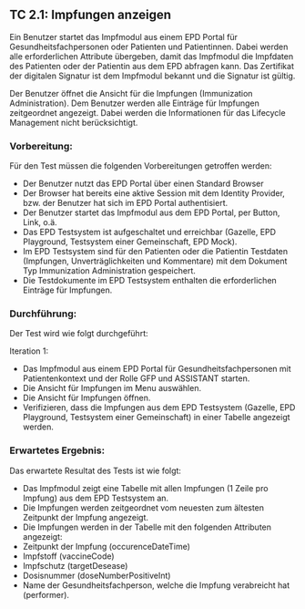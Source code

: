 ## TC 2.1: Impfungen anzeigen
Ein Benutzer startet das Impfmodul aus einem EPD Portal für Gesundheitsfachpersonen oder Patienten und Patientinnen.  Dabei werden alle erforderlichen Attribute übergeben, damit das Impfmodul die Impfdaten des Patienten oder der Patientin aus dem EPD abfragen kann. Das Zertifikat der digitalen Signatur ist dem Impfmodul bekannt und die Signatur ist gültig.

Der Benutzer öffnet die Ansicht für die Impfungen (Immunization Administration). Dem Benutzer werden alle Einträge für Impfungen zeitgeordnet angezeigt. Dabei werden die Informationen für das Lifecycle Management nicht berücksichtigt.


### Vorbereitung:

Für den Test müssen die folgenden Vorbereitungen getroffen werden:
- Der Benutzer nutzt das EPD Portal über einen Standard Browser
- Der Browser hat bereits eine aktive Session mit dem Identity Provider, bzw. der Benutzer hat sich im EPD Portal authentisiert.
- Der Benutzer startet das Impfmodul aus dem EPD Portal, per Button, Link, o.ä.  
- Das EPD Testsystem ist aufgeschaltet und erreichbar (Gazelle, EPD Playground, Testsystem einer Gemeinschaft, EPD Mock).
- Im EPD Testsystem sind für den Patienten oder die Patientin Testdaten (Impfungen, Unverträglichkeiten und Kommentare) mit dem Dokument Typ Immunization Administration gespeichert.
- Die Testdokumente im EPD Testsystem enthalten die erforderlichen Einträge für Impfungen.


### Durchführung:

Der Test wird wie folgt durchgeführt:

Iteration 1:
- Das Impfmodul aus einem EPD Portal für Gesundheitsfachpersonen mit Patientenkontext und der Rolle GFP und ASSISTANT starten.
- Die Ansicht für Impfungen im Menu auswählen.
- Die Ansicht für Impfungen öffnen.
- Verifizieren, dass die Impfungen aus dem EPD Testsystem (Gazelle, EPD Playground, Testsystem einer Gemeinschaft) in einer Tabelle angezeigt werden.

### Erwartetes Ergebnis:

Das erwartete Resultat des Tests ist wie folgt:
- Das Impfmodul zeigt eine Tabelle mit allen Impfungen (1 Zeile pro Impfung) aus dem EPD Testsystem an.
- Die Impfungen werden zeitgeordnet vom neuesten zum ältesten Zeitpunkt der Impfung angezeigt.  
- Die Impfungen werden in der Tabelle mit den folgenden Attributen angezeigt:
-	Zeitpunkt der Impfung (occurenceDateTime)
-	Impfstoff (vaccineCode)
-	Impfschutz (targetDesease)
-	Dosisnummer (doseNumberPositiveInt)
-	Name der Gesundheitsfachperson, welche die Impfung verabreicht hat (performer).
